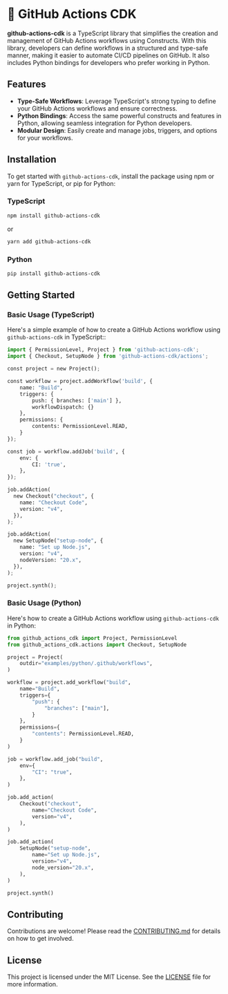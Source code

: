 # 🚧 GitHub Actions CDK

**github-actions-cdk** is a TypeScript library that simplifies the creation and management of GitHub Actions workflows using Constructs. With this library, developers can define workflows in a structured and type-safe manner, making it easier to automate CI/CD pipelines on GitHub. It also includes Python bindings for developers who prefer working in Python.

## Features

* **Type-Safe Workflows**: Leverage TypeScript's strong typing to define your GitHub Actions workflows and ensure correctness.
* **Python Bindings**: Access the same powerful constructs and features in Python, allowing seamless integration for Python developers.
* **Modular Design**: Easily create and manage jobs, triggers, and options for your workflows.

## Installation

To get started with `github-actions-cdk`, install the package using npm or yarn for TypeScript, or pip for Python:

### TypeScript

```bash
npm install github-actions-cdk
```

or

```bash
yarn add github-actions-cdk
```

### Python

```bash
pip install github-actions-cdk
```

## Getting Started

### Basic Usage (TypeScript)

Here's a simple example of how to create a GitHub Actions workflow using `github-actions-cdk` in TypeScript::

```python
import { PermissionLevel, Project } from 'github-actions-cdk';
import { Checkout, SetupNode } from 'github-actions-cdk/actions';

const project = new Project();

const workflow = project.addWorkflow('build', {
    name: "Build",
    triggers: {
        push: { branches: ['main'] },
        workflowDispatch: {}
    },
    permissions: {
        contents: PermissionLevel.READ,
    }
});

const job = workflow.addJob('build', {
	env: {
		CI: 'true',
	},
});

job.addAction(
  new Checkout("checkout", {
    name: "Checkout Code",
    version: "v4",
  }),
);

job.addAction(
  new SetupNode("setup-node", {
    name: "Set up Node.js",
    version: "v4",
    nodeVersion: "20.x",
  }),
);

project.synth();
```

### Basic Usage (Python)

Here's how to create a GitHub Actions workflow using `github-actions-cdk` in Python:

```python
from github_actions_cdk import Project, PermissionLevel
from github_actions_cdk.actions import Checkout, SetupNode

project = Project(
    outdir="examples/python/.github/workflows",
)

workflow = project.add_workflow("build",
    name="Build",
    triggers={
        "push": {
            "branches": ["main"],
        }
    },
    permissions={
        "contents": PermissionLevel.READ,
    }
)

job = workflow.add_job("build",
    env={
        "CI": "true",
    },
)

job.add_action(
    Checkout("checkout",
        name="Checkout Code",
        version="v4",
    ),
)

job.add_action(
    SetupNode("setup-node",
        name="Set up Node.js",
        version="v4",
        node_version="20.x",
    ),
)

project.synth()
```

## Contributing

Contributions are welcome! Please read the [CONTRIBUTING.md](./CONTRIBUTING.md) for details on how to get involved.

## License

This project is licensed under the MIT License. See the [LICENSE](./LICENCE) file for more information.
